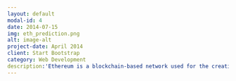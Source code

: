 ```yaml
---
layout: default
modal-id: 4
date: 2014-07-15
img: eth_prediction.png
alt: image-alt
project-date: April 2014
client: Start Bootstrap
category: Web Development
description:'Ethereum is a blockchain-based network used for the creation and execution of 'smart contracts'. These special contracts can be used for a wide range of applications:  from confirming basic cryptocurrency transactions (lending, payments, ext...), the creation on "Non-Fungible Tokens", to the implementation of Decentralized Finance networks. Unfortunately, this network is mostly known for the ample speculation related to its native cryptocurrency "Ether". This has led to wide swings in its price and high volatility. In this project I use Long short-term memory (LSTM) Recurrent Neural Networks (RNN) to try and predict the price of Ether as a function of previous prices and sentiment analysis based on crowd sentiment on "Reddit" (a social media platform). The use of LSTM's allows for the neural network to maintain a "memory" of relevant past events in an effort to increase prediction accuracy.' 
---
```


